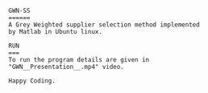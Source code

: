	GWN-SS
	======
	A Grey Weighted supplier selection method implemented
	by Matlab in Ubuntu linux.
	
	RUN
	===
	To run the program details are given in 
	"GWN__Presentation__.mp4" video.
	
	Happy Coding.